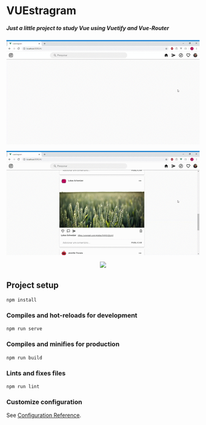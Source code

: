 # VUEstragram

##### Just a little project to study Vue using Vuetify and Vue-Router

<p align="center">
  <img src="./src/assets/Home.gif" />
</p>

<p align="center">
  <img src="./src/assets/Publication.gif" />
</p>

<p align="center">
  <img src="./src/assets/Explore.gif" />
</p>

## Project setup
```
npm install
```

### Compiles and hot-reloads for development
```
npm run serve
```

### Compiles and minifies for production
```
npm run build
```

### Lints and fixes files
```
npm run lint
```

### Customize configuration
See [Configuration Reference](https://cli.vuejs.org/config/).
